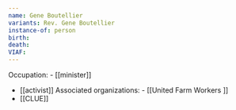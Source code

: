 ```yaml
---
name: Gene Boutellier
variants: Rev. Gene Boutellier
instance-of: person
birth: 
death: 
VIAF: 
---
```

Occupation: - [[minister]]
- [[activist]]
Associated organizations: - [[United Farm Workers ]] 
 - [[CLUE]]